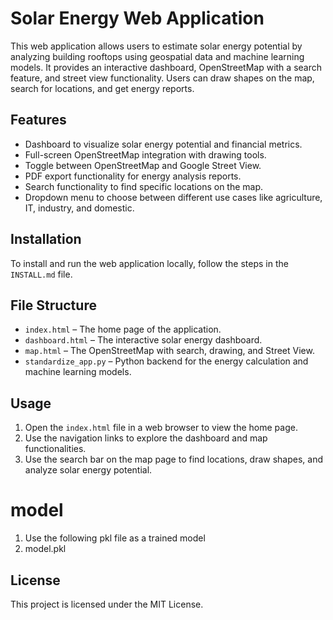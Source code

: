 ﻿# Solar Energy Web Application

This web application allows users to estimate solar energy potential by analyzing building rooftops using geospatial data and machine learning models. It provides an interactive dashboard, OpenStreetMap with a search feature, and street view functionality. Users can draw shapes on the map, search for locations, and get energy reports.

## Features
- Dashboard to visualize solar energy potential and financial metrics.
- Full-screen OpenStreetMap integration with drawing tools.
- Toggle between OpenStreetMap and Google Street View.
- PDF export functionality for energy analysis reports.
- Search functionality to find specific locations on the map.
- Dropdown menu to choose between different use cases like agriculture, IT, industry, and domestic.
  
## Installation
To install and run the web application locally, follow the steps in the `INSTALL.md` file.

## File Structure
- `index.html` – The home page of the application.
- `dashboard.html` – The interactive solar energy dashboard.
- `map.html` – The OpenStreetMap with search, drawing, and Street View.
- `standardize_app.py` – Python backend for the energy calculation and machine learning models.

## Usage
1. Open the `index.html` file in a web browser to view the home page.
2. Use the navigation links to explore the dashboard and map functionalities.
3. Use the search bar on the map page to find locations, draw shapes, and analyze solar energy potential.

# model
1. Use the following pkl file as a trained model
2. model.pkl
 
## License
This project is licensed under the MIT License.
